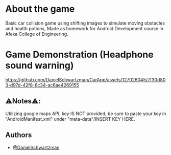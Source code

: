 # About the game
Basic car collision game using shifting images to simulate moving obstacles and health potions, Made as homework for Android Development course in Afeka College of Engineering.

# Game Demonstration (Headphone sound warning)
https://github.com/DanielSchwartzman/CarApp/assets/127026045/7f30d803-d97d-42f8-8c34-ac6ae4269155


## ⚠️Notes⚠️:
Utilizing google maps API, key IS NOT provided, be sure to paste your key in "AndroidManifest.xml" under "meta-data"/INSERT KEY HERE.

## Authors
- [@DanielSchwartzman](https://github.com/DanielSchwartzman)
